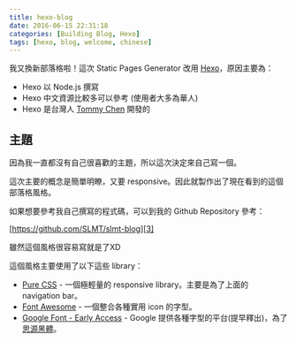 ```yaml
---
title: hexo-blog
date: 2016-06-15 22:31:18
categories: [Building Blog, Hexo]
tags: [hexo, blog, welcome, chinese]
---
```


我又換新部落格啦！這次 Static Pages Generator 改用 [Hexo][1]，原因主要為：
- Hexo 以 Node.js 撰寫
- Hexo 中文資源比較多可以參考 (使用者大多為華人)
- Hexo 是台灣人 [Tommy Chen][2] 開發的


## 主題

因為我一直都沒有自己很喜歡的主題，所以這次決定來自己寫一個。

這次主要的概念是簡單明瞭，又要 responsive。因此就製作出了現在看到的這個部落格風格。

如果想要參考我自己撰寫的程式碼，可以到我的 Github Repository 參考：

[https://github.com/SLMT/slmt-blog][3]

雖然這個風格很容易寫就是了XD

這個風格主要使用了以下這些 library：
- [Pure CSS][4] - 一個極輕量的 responsive library。主要是為了上面的 navigation bar。
- [Font Awesome][5] - 一個整合各種實用 icon 的字型。
- [Google Font - Early Access][6] - Google 提供各種字型的平台(提早釋出)，為了[思源黑體][7]。


[1]: https://hexo.io/zh-tw/
[2]: https://zespia.tw/
[3]: https://github.com/SLMT/slmt-blog
[4]: http://purecss.io/
[5]: http://fontawesome.io/?utm_source=hackernewsletter
[6]: https://www.google.com/fonts/earlyaccess
[7]: https://www.google.com/get/noto/
